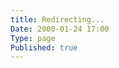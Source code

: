 ```yaml
---
title: Redirecting...
Date: 2000-01-24 17:00
Type: page
Published: true
---
```


<script type="text/javascript">
	var theAddress = "{{ site.url }}/automator-workflows#Files and Folders"
	document.write("Redirecting to " + theAddress);
	window.location = theAddress
</script>